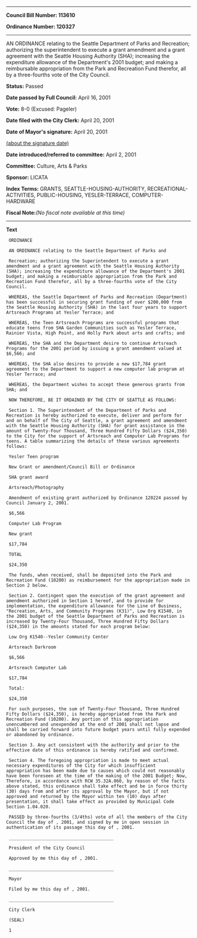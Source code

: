 

********

**Council Bill Number: 113610**
   
**Ordinance Number: 120327**
********

 AN ORDINANCE relating to the Seattle Department of Parks and Recreation; authorizing the superintendent to execute a grant amendment and a grant agreement with the Seattle Housing Authority (SHA); increasing the expenditure allowance of the Department's 2001 budget; and making a reimbursable appropriation from the Park and Recreation Fund therefor, all by a three-fourths vote of the City Council.

**Status:** Passed
   
**Date passed by Full Council:** April 16, 2001
   
**Vote:** 8-0 (Excused: Pageler)
   
**Date filed with the City Clerk:** April 20, 2001
   
**Date of Mayor's signature:** April 20, 2001
   
[(about the signature date)](/~public/approvaldate.htm)
   
   
   
**Date introduced/referred to committee:** April 2, 2001
   
**Committee:** Culture, Arts & Parks
   
**Sponsor:** LICATA
   
   
**Index Terms:** GRANTS, SEATTLE-HOUSING-AUTHORITY, RECREATIONAL-ACTIVITIES, PUBLIC-HOUSING, YESLER-TERRACE, COMPUTER-HARDWARE

**Fiscal Note:**_(No fiscal note available at this time)_

********

**Text**
   
```
 ORDINANCE

 AN ORDINANCE relating to the Seattle Department of Parks and

 Recreation; authorizing the Superintendent to execute a grant amendment and a grant agreement with the Seattle Housing Authority (SHA); increasing the expenditure allowance of the Department's 2001 budget; and making a reimbursable appropriation from the Park and Recreation Fund therefor, all by a three-fourths vote of the City Council.

 WHEREAS, the Seattle Department of Parks and Recreation (Department) has been successful in securing grant funding of over $200,000 from the Seattle Housing Authority (SHA) in the last four years to support Artsreach Programs at Yesler Terrace; and

 WHEREAS, the Teen Artsreach Programs are successful programs that educate teens from SHA Garden Communities such as Yesler Terrace, Rainier Vista, High Point, and Holly Park about arts and crafts; and

 WHEREAS, the SHA and the Department desire to continue Artsreach Programs for the 2001 period by issuing a grant amendment valued at $6,566; and

 WHEREAS, the SHA also desires to provide a new $17,784 grant agreement to the Department to support a new computer lab program at Yesler Terrace; and

 WHEREAS, the Department wishes to accept these generous grants from SHA; and

 NOW THEREFORE, BE IT ORDAINED BY THE CITY OF SEATTLE AS FOLLOWS:

 Section 1. The Superintendent of the Department of Parks and Recreation is hereby authorized to execute, deliver and perform for and on behalf of The City of Seattle, a grant agreement and amendment with the Seattle Housing Authority (SHA) for grant assistance in the amount of Twenty-Four Thousand, Three Hundred Fifty Dollars ($24,350) to the City for the support of Artsreach and Computer Lab Programs for teens. A table summarizing the details of these various agreements follows:

 Yesler Teen program

 New Grant or amendment/Council Bill or Ordinance

 SHA grant award

 Artsreach/Photography

 Amendment of existing grant authorized by Ordinance 120224 passed by Council January 2, 2001.

 $6,566

 Computer Lab Program

 New grant

 $17,784

 TOTAL

 $24,350

 The funds, when received, shall be deposited into the Park and Recreation Fund (10200) as reimbursement for the appropriation made in Section 2 below.

 Section 2. Contingent upon the execution of the grant agreement and amendment authorized in Section 1 hereof, and to provide for implementation, the expenditure allowance for the Line of Business, "Recreation, Arts, and Community Programs (K31)", Low Org K1540, in the 2001 budget of the Seattle Department of Parks and Recreation is increased by Twenty-Four Thousand, Three Hundred Fifty Dollars ($24,350) in the amounts stated for each program below:

 Low Org K1540--Yesler Community Center

 Artsreach Darkroom

 $6,566

 Artsreach Computer Lab

 $17,784

 Total:

 $24,350

 For such purposes, the sum of Twenty-Four Thousand, Three Hundred Fifty Dollars ($24,350), is hereby appropriated from the Park and Recreation Fund (10200). Any portion of this appropriation unencumbered and unexpended at the end of 2001 shall not lapse and shall be carried forward into future budget years until fully expended or abandoned by ordinance.

 Section 3. Any act consistent with the authority and prior to the effective date of this ordinance is hereby ratified and confirmed.

 Section 4. The foregoing appropriation is made to meet actual necessary expenditures of the City for which insufficient appropriation has been made due to causes which could not reasonably have been foreseen at the time of the making of the 2001 Budget; Now, Therefore, in accordance with RCW 35.32A.060, by reason of the facts above stated, this ordinance shall take effect and be in force thirty (30) days from and after its approval by the Mayor, but if not approved and returned by the Mayor within ten (10) days after presentation, it shall take effect as provided by Municipal Code Section 1.04.020.

 PASSED by three-fourths (3/4ths) vote of all the members of the City Council the day of , 2001, and signed by me in open session in authentication of its passage this day of , 2001.

 ________________________________________

 President of the City Council

 Approved by me this day of , 2001.

 ________________________________________

 Mayor

 Filed by me this day of , 2001.

 ________________________________________

 City Clerk

 (SEAL)

 1

```
